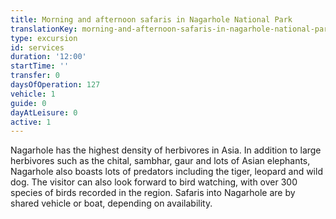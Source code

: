 ```yaml
---
title: Morning and afternoon safaris in Nagarhole National Park
translationKey: morning-and-afternoon-safaris-in-nagarhole-national-park
type: excursion
id: services
duration: '12:00'
startTime: ''
transfer: 0
daysOfOperation: 127
vehicle: 1
guide: 0
dayAtLeisure: 0
active: 1
---
```

Nagarhole has the highest density of herbivores in Asia. In addition to large herbivores such as the chital, sambhar, gaur and lots of Asian elephants, Nagarhole also boasts lots of predators including the tiger, leopard and wild dog. The visitor can also look forward to bird watching, with over 300 species of birds recorded in the region. Safaris into Nagarhole are by shared vehicle or boat, depending on availability.